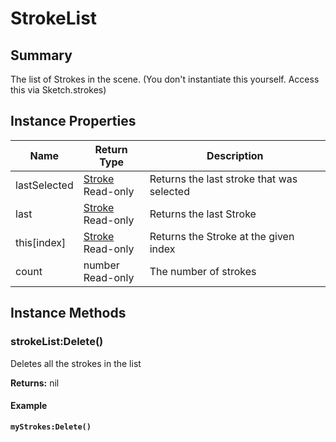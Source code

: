 
# StrokeList

## Summary
The list of Strokes in the scene. (You don't instantiate this yourself. Access this via Sketch.strokes)


## Instance Properties

<table data-full-width="false">
<thead><tr><th>Name</th><th>Return Type</th><th>Description</th></tr></thead>
<tbody>
<tr><td>lastSelected</td><td><a href="stroke.md">Stroke</a><br>Read-only</td><td>Returns the last stroke that was selected</td></tr>
<tr><td>last</td><td><a href="stroke.md">Stroke</a><br>Read-only</td><td>Returns the last Stroke</td></tr>
<tr><td>this[index]</td><td><a href="stroke.md">Stroke</a><br>Read-only</td><td>Returns the Stroke at the given index</td></tr>
<tr><td>count</td><td>number<br>Read-only</td><td>The number of strokes</td></tr>
</tbody></table>




## Instance Methods

        
### strokeList:Delete()

Deletes all the strokes in the list

**Returns:** nil 




#### Example

<pre class="language-lua"><code class="lang-lua"><strong>myStrokes:Delete()</strong></code></pre>



    
